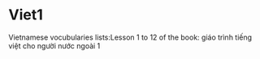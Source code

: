 # Viet1
Vietnamese vocubularies lists:Lesson 1 to 12
of the book: giáo trình tiếng việt cho người nước ngoài 1
